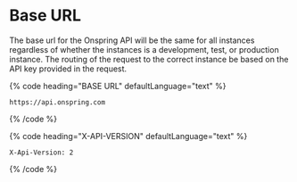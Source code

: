 # Base URL

The base url for the Onspring API will be the same for all instances regardless of whether the instances is a development, test, or production instance. The routing of the request to the correct instance be based on the API key provided in the request.

{% code heading="BASE URL" defaultLanguage="text" %}

```text
https://api.onspring.com
```

{% /code %}

{% code heading="X-API-VERSION" defaultLanguage="text" %}

```text
X-Api-Version: 2
```

{% /code %}

